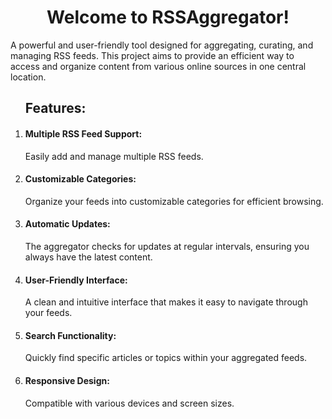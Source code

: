 <h1 align="center">Welcome to RSSAggregator!</h1>
  <p>A powerful and user-friendly tool designed for aggregating, curating, and managing RSS feeds. This project aims to provide an efficient way to access and organize content from various online sources in one central location.</p>
<ol>
<h2>Features:</h3>
<li><h4>Multiple RSS Feed Support:</h4> Easily add and manage multiple RSS feeds.</li>
<li><h4>Customizable Categories:</h4> Organize your feeds into customizable categories for efficient browsing.</li>
<li><h4>Automatic Updates:</h4> The aggregator checks for updates at regular intervals, ensuring you always have the latest content.</li>
<li><h4>User-Friendly Interface:</h4> A clean and intuitive interface that makes it easy to navigate through your feeds.</li>
<li><h4>Search Functionality:</h4> Quickly find specific articles or topics within your aggregated feeds.</li>
<li><h4>Responsive Design:</h4> <p>Compatible with various devices and screen sizes.</p></li>
</ol>
